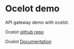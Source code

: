 # Ocelot demo

API gateway demo with ocelot.

Ocelot [github repo](https://github.com/ThreeMammals/Ocelot)

Ocelot [Documentation](https://ocelot.readthedocs.io/en/latest/)
